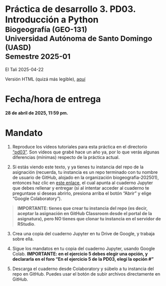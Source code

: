 Práctica de desarrollo 3. PD03. Introducción a
Python<small><br>Biogeografía (GEO-131)<br>Universidad Autónoma de Santo
Domingo (UASD)<br>Semestre 2025-01</small>
================
El Tali
2025-04-22

<!-- README.md se genera a partir de README.Rmd. Por favor, edita ese archivo. -->

Versión HTML (quizá más legible),
[aquí](https://biogeografia-master.github.io/intro-a-python/README.html)

# Fecha/hora de entrega

**28 de abril de 2025, 11:59 pm.**

# Mandato

1.  Reproduce los vídeos tutoriales para esta práctica en el directorio
    [“pd03”](https://drive.google.com/drive/folders/1cEnRWY3QjPywQFd6b_Y1zgY4BwQ2qKnG?usp=drive_link).
    Son vídeos que grabé hace un año ya, por lo que verás algunas
    diferencias (mínimas) respecto de la práctica actual.

2.  Si estás viendo este texto, y ya tienes tu instancia del repo de la
    asignación (recuerda, tu instancia es un repo terminado con tu
    nombre de usuario de GitHub, alojado en la organización
    biogeografia-202501), entonces haz clic en [este
    enlace](https://colab.research.google.com/drive/1hjK4wxiqUK9xAOSJVAywI2vhMgYi4MAA?usp=sharing),
    el cual apunta al cuaderno Jupyter que debes rellenar y entregar (si
    al intentar acceder al cuaderno te preguntase si deseas abrirlo,
    presiona arriba el botón “Abrir” y elige “Google Colaboratory”).

> **IMPORTANTE: tienes que crear tu instancia del repo (es decir,
> aceptar la asignación en GitHub Classroom desde el portal de la
> asignatura), pero NO tienes que clonar tu instancia en el servidor de
> RStudio**.

3.  Crea una copia del cuaderno Jupyter en tu Drive de Google, y trabaja
    sobre ella.

4.  Sigue los mandatos en tu copia del cuaderno Jupyter, usando Google
    Colab. **IMPORTANTE: en el ejercicio 5 debes elegir una opción, y
    declararla en el foro “En el ejercicio 5 de la PD03, elegí la opción
    \#”**

5.  Descarga el cuaderno desde Colaboratory y súbelo a tu instancia del
    repo en GitHub. Puedes usar el botón de subir archivos directamente
    en GitHub.
